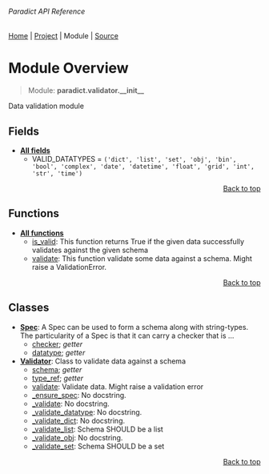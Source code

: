 ###### Paradict API Reference
[Home](/docs/api/README.md) | [Project](/README.md) | Module | [Source](/paradict/validator/__init__.py)

# Module Overview
> Module: **paradict.validator.\_\_init\_\_**

Data validation module

## Fields
- [**All fields**](/docs/api/modules/paradict/validator/__init__/fields.md)
    - VALID\_DATATYPES = `('dict', 'list', 'set', 'obj', 'bin', 'bool', 'complex', 'date', 'datetime', 'float', 'grid', 'int', 'str', 'time')`

<p align="right"><a href="#paradict-api-reference">Back to top</a></p>

## Functions
- [**All functions**](/docs/api/modules/paradict/validator/__init__/funcs.md)
    - [is\_valid](/docs/api/modules/paradict/validator/__init__/funcs.md#is_valid): This function returns True if the given data successfully validates against the given schema
    - [validate](/docs/api/modules/paradict/validator/__init__/funcs.md#validate): This function validate some data against a schema. Might raise a ValidationError.

<p align="right"><a href="#paradict-api-reference">Back to top</a></p>

## Classes
- [**Spec**](/docs/api/modules/paradict/validator/__init__/class-Spec.md): A Spec can be used to form a schema along with string-types. The particularity of a Spec is that it can carry a checker that is ...
    - [checker](/docs/api/modules/paradict/validator/__init__/class-Spec.md#properties-table); _getter_
    - [datatype](/docs/api/modules/paradict/validator/__init__/class-Spec.md#properties-table); _getter_
- [**Validator**](/docs/api/modules/paradict/validator/__init__/class-Validator.md): Class to validate data against a schema
    - [schema](/docs/api/modules/paradict/validator/__init__/class-Validator.md#properties-table); _getter_
    - [type\_ref](/docs/api/modules/paradict/validator/__init__/class-Validator.md#properties-table); _getter_
    - [validate](/docs/api/modules/paradict/validator/__init__/class-Validator.md#validate): Validate data. Might raise a validation error
    - [\_ensure\_spec](/docs/api/modules/paradict/validator/__init__/class-Validator.md#_ensure_spec): No docstring.
    - [\_validate](/docs/api/modules/paradict/validator/__init__/class-Validator.md#_validate): No docstring.
    - [\_validate\_datatype](/docs/api/modules/paradict/validator/__init__/class-Validator.md#_validate_datatype): No docstring.
    - [\_validate\_dict](/docs/api/modules/paradict/validator/__init__/class-Validator.md#_validate_dict): No docstring.
    - [\_validate\_list](/docs/api/modules/paradict/validator/__init__/class-Validator.md#_validate_list): Schema SHOULD be a list
    - [\_validate\_obj](/docs/api/modules/paradict/validator/__init__/class-Validator.md#_validate_obj): No docstring.
    - [\_validate\_set](/docs/api/modules/paradict/validator/__init__/class-Validator.md#_validate_set): Schema SHOULD be a set

<p align="right"><a href="#paradict-api-reference">Back to top</a></p>
